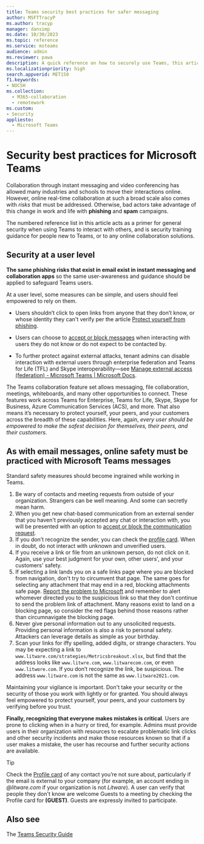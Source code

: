 ```yaml
---
title: Teams security best practices for safer messaging
author: MSFTTracyP
ms.author: tracyp
manager: dansimp
ms.date: 10/30/2023
ms.topic: reference
ms.service: msteams
audience: admin
ms.reviewer: pawa
description: A quick reference on how to securely use Teams, this article acts as a primer on general security best practices and tips for training users on safe messaging.
ms.localizationpriority: high
search.appverid: MET150
f1.keywords:
- NOCSH
ms.collection: 
  - M365-collaboration
  - remotework
ms.custom: 
- Security
appliesto: 
  - Microsoft Teams
---
```

# Security best practices for Microsoft Teams

Collaboration through instant messaging and video conferencing has allowed many industries and schools to move their interactions online. However, online real-time collaboration at such a broad scale also comes with *risks* that must be addressed. Otherwise, bad actors take advantage of this change in work and life with **phishing** and **spam** campaigns.

The numbered reference list in this article acts as a primer for general security when using Teams to interact with others, and is security training guidance for people new to Teams, or to any online collaboration solutions.

## Security at a user level

**The same phishing risks that exist in email exist in instant messaging and collaboration apps** so the same user-awareness and guidance should be applied to safeguard Teams users.

At a user level, some measures can be simple, and users should feel empowered to rely on them.

- Users shouldn’t click to open links from anyone that they don’t know, or whose identity they can't verify per the article [Protect yourself from phishing](https://support.microsoft.com/en-us/windows/protect-yourself-from-phishing-0c7ea947-ba98-3bd9-7184-430e1f860a44).

- Users can choose to [accept or block messages](https://support.microsoft.com/en-us/office/accept-or-block-people-outside-your-org-who-send-you-a-chat-4b5b917d-895a-4379-a204-a111b2e24f41) when interacting with users they do not know or do not expect to be contacted by.

- To further protect against external attacks, tenant admins can disable interaction with external users through enterprise federation and Teams for Life (TFL) and Skype interoperability—see [Manage external access (federation) - Microsoft Teams | Microsoft Docs](/microsoftteams/manage-external-access).

The Teams collaboration feature set allows messaging, file collaboration, meetings, whiteboards, and many other opportunities to connect. These features work across Teams for Enterprise, Teams for Life, Skype, Skype for Business, Azure Communication Services (ACS), and more. That also means it’s necessary to protect yourself, your peers, and your customers across the breadth of these capabilities. Here, again, *every user should be empowered to make the safest decision for themselves, their peers, and their customers*.

## As with email messages, online safety must be practiced with Microsoft Teams messages

Standard safety measures should become ingrained while working in Teams.

1. Be wary of contacts and meeting requests from outside of your organization. Strangers can be well meaning. And some can secretly mean harm.
1. When you get new chat-based communication from an external sender that you haven't previously accepted any chat or interaction with, you will be presented with an option to [accept or block the communication request](/https://support.microsoft.com/en-us/office/accept-or-block-people-outside-your-org-who-send-you-a-chat-in-microsoft-teams-4b5b917d-895a-4379-a204-a111b2e24f4).
1. If you don’t recognize the sender, you can check the [profile card](https://support.microsoft.com/en-us/office/profile-cards-in-microsoft-365-e80f931f-5fc4-4a59-ba6e-c1e35a85b501). When in doubt, do not interact with unknown and unverified users.
1. If you receive a link or file from an unknown person, do not click on it. Again, use your best judgment for your own, other users', and your customers' safety.
1. If selecting a link lands you on a safe links page where you are blocked from navigation, don't try to circumvent that page. The same goes for selecting any attachment that may end in a red, blocking attachments safe page. [Report the problem to Microsoft](https://learn.microsoft.com/en-us/microsoft-365/security/office-365-security/submissions-admin?view=o365-worldwide#report-questionable-urls-to-microsoft) and remember to alert whomever directed you to the suspicious link so that they don't continue to send the problem link of attachment. Many reasons exist to land on a blocking page, so consider the red flags behind those reasons rather than circumnavigate the blocking page.
1. Never give personal information out to any unsolicited requests. Providing personal information is also a risk to personal safety. Attackers can leverage details as simple as your birthday.
1. Scan your links for iffy spelling, added digits, or strange characters. You may be expecting a link to `www.litware.com/strategies/Metricsbreakout.xlsx`, but find that the address looks like `www.litwre.com`, `www.litwarecom.com`, or even `www.litwαre.com`. If you don’t recognize the link, be suspicious. The address `www.litware.com` is not the same as `www.litware2021.com`.

Maintaining your vigilance is important. Don't take your security or the security of those you work with lightly or for granted. You should always feel empowered to protect yourself, your peers, and your customers by verifying before you trust.

**Finally, recognizing that everyone makes mistakes is critical**. Users are prone to clicking when in a hurry or tired, for example. Admins must provide users in their organization with resources to escalate problematic link clicks and other security incidents and make those resources known so that if a user makes a mistake, the user has recourse and further security actions are available.

> [!TIP]
> Check the [Profile card](https://support.microsoft.com/en-us/office/profile-cards-in-microsoft-365-e80f931f-5fc4-4a59-ba6e-c1e35a85b501) of any contact you’re not sure about, particularly if the email is external to your company (for example, an account ending in *@litware.com* if your organization is not *Litware*). A user can verify that people they don't know are welcome Guests to a meeting by checking the Profile card for **(GUEST)**. Guests are expressly invited to participate.

## Also see

The [Teams Security Guide](/microsoftteams/teams-security-guide)